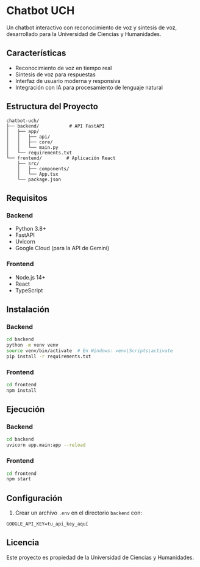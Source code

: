 # Chatbot UCH

Un chatbot interactivo con reconocimiento de voz y síntesis de voz, desarrollado para la Universidad de Ciencias y Humanidades.

## Características

- Reconocimiento de voz en tiempo real
- Síntesis de voz para respuestas
- Interfaz de usuario moderna y responsiva
- Integración con IA para procesamiento de lenguaje natural

## Estructura del Proyecto

```
chatbot-uch/
├── backend/           # API FastAPI
│   ├── app/
│   │   ├── api/
│   │   ├── core/
│   │   └── main.py
│   └── requirements.txt
└── frontend/         # Aplicación React
    ├── src/
    │   ├── components/
    │   └── App.tsx
    └── package.json
```

## Requisitos

### Backend
- Python 3.8+
- FastAPI
- Uvicorn
- Google Cloud (para la API de Gemini)

### Frontend
- Node.js 14+
- React
- TypeScript

## Instalación

### Backend
```bash
cd backend
python -m venv venv
source venv/bin/activate  # En Windows: venv\Scripts\activate
pip install -r requirements.txt
```

### Frontend
```bash
cd frontend
npm install
```

## Ejecución

### Backend
```bash
cd backend
uvicorn app.main:app --reload
```

### Frontend
```bash
cd frontend
npm start
```

## Configuración

1. Crear un archivo `.env` en el directorio `backend` con:
```
GOOGLE_API_KEY=tu_api_key_aquí
```

## Licencia

Este proyecto es propiedad de la Universidad de Ciencias y Humanidades.